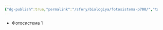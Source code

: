 ```yaml
---
{"dg-publish":true,"permalink":"/sfery/biologiya/fotosistema-p700/","tags":["Общаябиология"]}
---
```


- Фотосистема 1